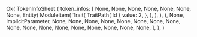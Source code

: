 Ok(
    TokenInfoSheet {
        token_infos: [
            None,
            None,
            None,
            None,
            None,
            None,
            None,
            Entity(
                ModuleItem(
                    Trait(
                        TraitPath(
                            Id {
                                value: 2,
                            },
                        ),
                    ),
                ),
            ),
            None,
            ImplicitParameter,
            None,
            None,
            None,
            None,
            None,
            None,
            None,
            None,
            None,
            None,
            None,
            None,
            None,
            None,
            None,
            None,
            None,
        ],
    },
)